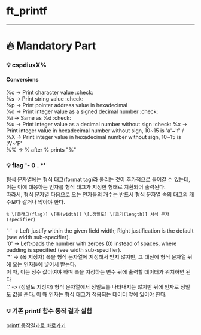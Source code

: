 # ft\_printf
************   
# :fire: Mandatory Part
   
### :bulb: cspdiuxX%
   
#### Conversions
%c -> Print character value :check:   
%s -> Print string value :check:   
%p -> Print pointer address value in hexadecimal   
%d -> Print integer value as a signed decimal number :check:   
%i -> Same as %d :check:   
%u -> Print integer value as a decimal number without sign :check: 
%x -> Print integer value in hexadecimal number without sign, 10\~15 is  'a'\~'f' /  
%X -> Print integer value in hexadecimal number without sign, 10\~15 is  'A'\~'F'  
%% -> % after % prints "%"
   
    
### :bulb: flag '- 0 . \*'
   
형식 문자열에는 형식 태그(format tag)라 불리는 것이 추가적으로 들어갈 수 있는데, 이는 이에 대응하는 인자를 형식 태그가 지정한 형태로 치환되어 출력된다.   
따라서, 형식 문자열 다음으로 오는 인자들의 개수는 반드시 형식 문자열 속의 태그의 개수보다 같거나 많아야 한다.   

```
% \[플래그(flag)] \[폭(width)] \[.정밀도] \[크기(length)] 서식 문자(specifier)
```
   
\'-' -> Left-justify within the given field width; Right justification is the default (see width sub-specifier).   
'0' -> Left-pads the number with zeroes (0) instead of spaces, where padding is specified (see width sub-specifier).   
'\*' -> (폭 지정자) 폭을 형식 문자열에 지정해서 받지 않지만, 그 대신에 형식 문자열 뒤에 오는 인자들에 넣어서 받는다.   
이 때, 이는 정수 값이여야 하며 폭을 지정하는 변수 뒤에 출력할 데이터가 위치하면 된다   
'.' -> (정밀도 지정자) 형식 문자열에서 정밀도를 나타내지는 않지만 뒤에 인자로 정밀도 값을 준다. 이 때 인자는 형식 태그가 적용되는 데이터 앞에 있어야 한다.  
   
    
### :bulb: 기존 printf 함수 동작 결과 실험   
[printf 동작결과로 바로가기](https://github.com/feldblume5263/42_cursus/tree/master/3_ft_printf/tools/test_printf_case)
